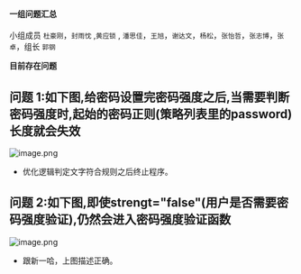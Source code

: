 #### 一组问题汇总

小组成员 `杜豪刚`，`封雨忱` ,`黄应锁` , `潘思佳`，`王旭`，`谢达文`，`杨松`，`张怡哲`，`张志博`，`张卓`，组长 `郭钢`

**目前存在问题**

## 问题 1:如下图,给密码设置完密码强度之后,当需要判断密码强度时,起始的密码正则(策略列表里的password)长度就会失效
![image.png](https://upload-images.jianshu.io/upload_images/18300474-c2da4bf5fd8e6423.png?imageMogr2/auto-orient/strip%7CimageView2/2/w/1240)

* 优化逻辑判定文字符合规则之后终止程序。

## 问题 2:如下图,即使strengt="false"(用户是否需要密码强度验证),仍然会进入密码强度验证函数
![image.png](https://upload-images.jianshu.io/upload_images/18300474-8131544740c43682.png?imageMogr2/auto-orient/strip%7CimageView2/2/w/1240)

* 跟新一哈，上图描述正确。